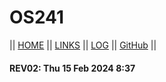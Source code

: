 # OS241

|| [HOME](SandBox/MahesaFarih.tar.xz) || [LINKS](LINKS/) || [LOG](TXT/mylog.txt) || [GitHub](https://github.com/MahesaFarih/os241/) ||

#### REV02: Thu 15 Feb 2024 8:37
